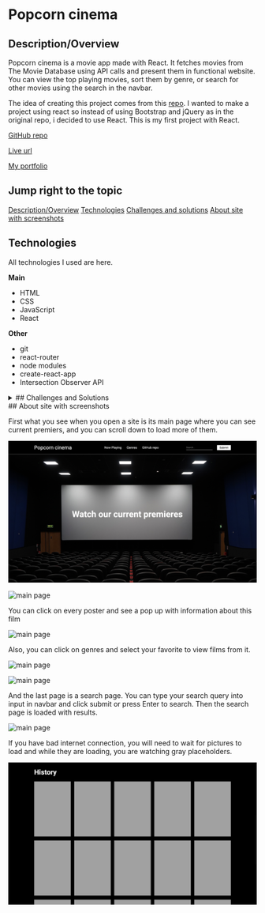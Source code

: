 # Popcorn cinema

## Description/Overview

Popcorn cinema is a movie app made with React. It fetches movies from The Movie Database using API calls and present them in functional website. You can view the top playing movies, sort them by genre, or search for other movies using the search in the navbar.

The idea of creating this project comes from this [repo](https://github.com/dangconnie/movie-app). I wanted to make a project using react so instead of using Bootstrap and jQuery as in the original repo, i decided to use React. This is my first project with React.

[GitHub repo](https://github.com/DILLIR/movie-site/tree/main)

[Live url](https://dillir.github.io/movie-site/)

[My portfolio](https://dillir.github.io/)

## Jump right to the topic

[Description/Overview](#descriptionoverview)
[Technologies](#technologies)
[Challenges and solutions](#challenges-and-solutions)
[About site with screenshots](#about-site-with-screenshots)

## Technologies

All technologies I used are here.

**Main**

- HTML
- CSS
- JavaScript
- React

**Other**

- git
- react-router
- node modules
- create-react-app
- Intersection Observer API

<details>
<summary>## Challenges and Solutions</summary>

1. **Challenge:** First of the challenges was to make Infinite Scroll and render new films properly using react.

   **Solution:** I used intersection observer API, which tracks whether an object is in sight and performs a callback function which fetches new films. Also, it is needed to pass to function current page, but not set it before calling the function, because changing state is async function which doesn't affect atonce to the value. Also, I decomposed this solution in different parts.

   **using observer**

   ```js
   const lastElement = useRef();

   useObserver(lastElement, page < totalPages, isLoading, () => {
     setPage((p) => p + 1);
   });
   ```

2. **Challenge:** To implement infinite scroll into search page and to properly show the page of result.

   **Solution:** First, I created new useEffect and added dependency search query, but it worked not well because when the query was changed, the page was still the same. I tried to change page state before fetching, but because changing state is async function which doesn't affect atonce to the value, fetching was with old value of page. So, I changed code a bit, and now I passed page and set it in callback function of fetching.

   **using useEffect**

   ```js
   useEffect(() => {
     searchFilms(1);
   }, [params.query]);
   ```
</details>
## About site with screenshots

First what you see when you open a site is its main page where you can see current premiers, and you can scroll down to load more of them.

![main page](readme_img/1.png)

![main page](readme_img/2.png)

You can click on every poster and see a pop up with information about this film

![main page](readme_img/3.png)

Also, you can click on genres and select your favorite to view films from it.

![main page](readme_img/4.png)

![main page](readme_img/8.png)

And the last page is a search page. You can type your search query into input in navbar and click submit or press Enter to search. Then the search page is loaded with results.

![main page](readme_img/7.png)

If you have bad internet connection, you will need to wait for pictures to load and while they are loading, you are watching gray placeholders.

![main page](readme_img/6.png)
